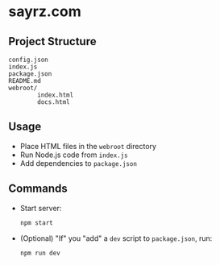 # sayrz.com

## Project Structure

```
config.json
index.js
package.json
README.md
webroot/
		index.html
		docs.html
```

## Usage

- Place HTML files in the `webroot` directory
- Run Node.js code from `index.js`
- Add dependencies to `package.json`

## Commands

- Start server:
	```bash
	npm start
	```

- (Optional) "If" you "add" a `dev` script to `package.json`, run:
	```bash
	npm run dev
	```